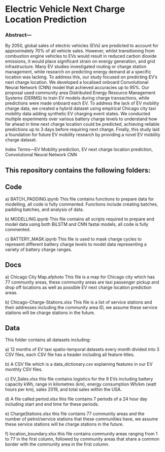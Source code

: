 # Electric Vehicle Next Charge Location Prediction

### Abstract—
By 2050, global sales of electric vehicles (EVs) are predicted to account for approximately 70% of all vehicle sales. However, whilst transitioning from combustion engine vehicles to EVs would result in reduced carbon dioxide emissions, it would place significant strain on energy generation, and grid infrastructure. Many EV studies investigated routing or charge station management, while research on predicting energy demand at a specific location was lacking. To address this, our study focused on predicting EV’s next charge location. We developed a localised onboard Convolutional Neural Network (CNN) model that achieved accuracies up to 95%. Our proposal used community area Distributed Energy Resource Management Systems (DERMS) to train EV models during charge transactions, while predictions were made onboard each EV. To address the lack of EV mobility charge data, we created a hybrid dataset using empirical Chicago city taxi mobility data adding synthetic EV charging event states. We conducted multiple experiments over various battery charge levels to understand how far ahead in time next charge location could be predicted, achieving reliable predictions up to 3 days before requiring next charge. Finally, this study laid a foundation for future EV mobility research by providing a novel EV mobility charge dataset.

Index Terms—EV Mobility prediction, EV next charge location prediction, Convolutional Neural Network CNN

## This repository contains the following folders: 

## Code
	
a) BATCH_PADDING.ipynb
This file contains functions to prepare data for modelling, all code is fully commented. Functions include creating batches, padding batches, and analysis of data.  

b) MODELLING.ipynb 
This file contains all scripts required to prepare and model data using both BiLSTM and CNN fastai models, all code is fully commented.

c) BATTERY_MASK.ipynb 
This file is used to mask charge cycles to represent different battery charge levels to model data representing a variety of battery charge ranges.


## Docs

a) Chicago City Map.afphoto
This file is a map for Chicago city which has 77 community areas, these community areas are taxi passenger pickup and drop off locations as well as possible EV next charge location prediction areas.

b) Chicago-Charge-Stations.xlsx
This file is a list of service stations and their addresses including the community area ID, we assume these service stations will be charge stations in the future.


## Data

This folder contains all datasets including: 

a) 12 months of EV taxi spatio-temporal datasets every month divided into 3 CSV files, each CSV file has a header including all feature titles.

b) A CSV file which is a data_dictionary.csv explaining features in our EV monthly CSV files.

c) EV_Sales.xlsx this file contains logistics for the 9 EVs including battery capacity kWh, range in kilometres (km), energy consumption Wh/km (watt hours per km), sales 2019, and total sales within the USA.

d) A file called period.xlsx this file contains 7 periods of a 24 hour day including start and end time for these periods.

e) ChargeStations.xlsx this file contains 77 community areas and the number of petrol/service stations that these communities have, we assume these service stations will be charge stations in the future.

f) location_boundary.xlsx this file contains community areas ranging from 1 to 77 in the first column, followed by community areas that share a common border with the community area in the first column.
 
